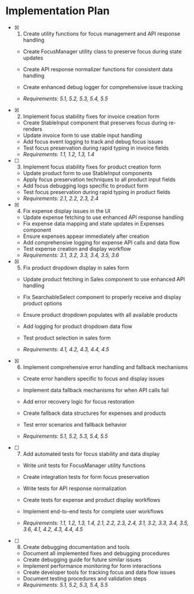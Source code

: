 # Implementation Plan

- [x] 1. Create utility functions for focus management and API response handling










  - Create FocusManager utility class to preserve focus during state updates
  - Create API response normalizer functions for consistent data handling

  - Create enhanced debug logger for comprehensive issue tracking
  - _Requirements: 5.1, 5.2, 5.3, 5.4, 5.5_

- [x] 2. Implement focus stability fixes for invoice creation form







  - Create StableInput component that preserves focus during re-renders
  - Update invoice form to use stable input handling
  - Add focus event logging to track and debug focus issues
  - Test focus preservation during rapid typing in invoice fields
  - _Requirements: 1.1, 1.2, 1.3, 1.4_



- [ ] 3. Implement focus stability fixes for product creation form







  - Update product form to use StableInput components
  - Apply focus preservation techniques to all product input fields
  - Add focus debugging logs specific to product form
  - Test focus preservation during rapid typing in product fields
  - _Requirements: 2.1, 2.2, 2.3, 2.4_





- [x] 4. Fix expense display issues in the UI





  - Update expense fetching to use enhanced API response handling
  - Fix expense data mapping and state updates in Expenses component
  - Ensure expenses appear immediately after creation
  - Add comprehensive logging for expense API calls and data flow
  - Test expense creation and display workflow
  - _Requirements: 3.1, 3.2, 3.3, 3.4, 3.5, 3.6_

- [x] 5. Fix product dropdown display in sales form





  - Update product fetching in Sales component to use enhanced API handling
  - Fix SearchableSelect component to properly receive and display product options
  - Ensure product dropdown populates with all available products
  - Add logging for product dropdown data flow

  - Test product selection in sales form
  - _Requirements: 4.1, 4.2, 4.3, 4.4, 4.5_


- [x] 6. Implement comprehensive error handling and fallback mechanisms



  - Create error handlers specific to focus and display issues
  - Implement data fallback mechanisms for when API calls fail
  - Add error recovery logic for focus restoration

  - Create fallback data structures for expenses and products
  - Test error scenarios and fallback behavior
  - _Requirements: 5.1, 5.2, 5.3, 5.4, 5.5_




- [ ] 7. Add automated tests for focus stability and data display

  - Write unit tests for FocusManager utility functions
  - Create integration tests for form focus preservation

  - Write tests for API response normalization
  - Create tests for expense and product display workflows

  - Implement end-to-end tests for complete user workflows



  - _Requirements: 1.1, 1.2, 1.3, 1.4, 2.1, 2.2, 2.3, 2.4, 3.1, 3.2, 3.3, 3.4, 3.5, 3.6, 4.1, 4.2, 4.3, 4.4, 4.5_

- [ ] 8. Create debugging documentation and tools

  - Document all implemented fixes and debugging procedures
  - Create debugging guide for future similar issues
  - Implement performance monitoring for form interactions
  - Create developer tools for tracking focus and data flow issues
  - Document testing procedures and validation steps
  - _Requirements: 5.1, 5.2, 5.3, 5.4, 5.5_